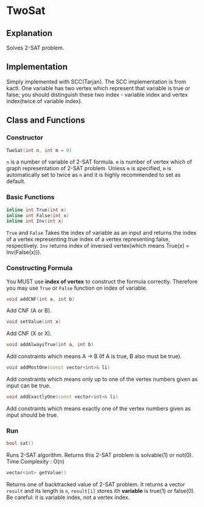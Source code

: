 # TwoSat

## Explanation

Solves 2-SAT problem.

## Implementation

Simply implemented with SCC(Tarjan). The SCC implementation is from kactl. One variable has two vertex which represent that variable is true or false; you should distinguish these two index - variable index and vertex index(twice of variable index).

## Class and Functions

### Constructor

```cpp
TwoSat(int n, int m = 0)
```
`n` is a number of variable of 2-SAT formula. `m` is number of vertex which of graph representation of 2-SAT problem. Unless `m` is specified, `m` is automatically set to twice as `n` and it is highly recommended to set as default.

### Basic Functions

```cpp
inline int True(int x)
inline int False(int x)
inline int Inv(int x)
```
`True` and `False` Takes the index of variable as an input and returns the index of a vertex representing true index of a vertex representing false, respectively. `Inv` returns index of inversed vertex(which means True(x) = Inv(False(x))).

### Constructing Formula

You MUST use **index of vertex** to construct the formula correctly. Therefore you may use `True` or `False` function on index of variable.

```cpp
void addCNF(int a, int b)
```
Add CNF (A or B).

```cpp
void setValue(int x)
```
Add CNF (X or X).

```cpp
void addAlwaysTrue(int a, int b)
```
Add constraints which means A -> B (If A is true, B also must be true).

```cpp
void addMostOne(const vector<int>& li)
```
Add constraints which means only up to one of the vertex numbers given as input can be true.

```cpp
void addExactlyOne(const vector<int>& li)
```
Add constraints which means exactly one of the vertex numbers given as input should be true.

### Run

```cpp
bool sat()
```
Runs 2-SAT algorithm. Returns this 2-SAT problem is solvable(1) or not(0). Time Complexity : O(n)

```cpp
vector<int> getValue()
```
Returns one of backtracked value of 2-SAT problem. It returns a vector `result` and its length is `n`, `result[i]` stores ith **variable** is true(1) or false(0). Be careful: it is variable index, not a vertex index.


